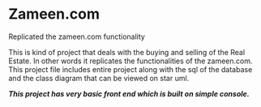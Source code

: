 # Zameen.com
Replicated the zameen.com functionality

This is kind of project that deals with the buying and selling of the Real Estate. In other words it replicates the functionalities of the zameen.com. 
This project file includes entire project along with the sql of the database and the class diagram that can be viewed on star uml. 

***This project has very basic front end which is built on simple console.***
